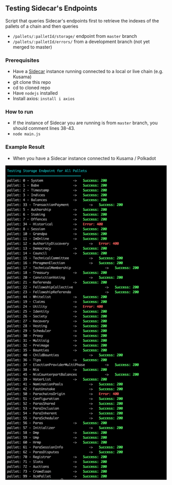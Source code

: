 ## Testing Sidecar's Endpoints
Script that queries Sidecar's endpoints first to retrieve the indexes of the pallets of a chain and
then queries
- `/pallets/:palletId/storage/` endpoint from `master` branch
- `/pallets/:palletId/errors/` from a development branch (not yet merged to master)

### Prerequisites
- Have a [Sidecar](https://github.com/paritytech/substrate-api-sidecar) instance running connected to a local or live chain (e.g. Kusama)
- git clone this repo
- cd to cloned repo
- Have `nodejs` installed
- Install axios: `install i axios`

### How to run
- If the instance of Sidecar you are running is from `master` branch, you should comment lines 38-43.
- `node main.js`

### Example Result
- When you have a Sidecar instance connected to Kusama / Polkadot 

![Storage endpoint](./test-results/storage.png)


